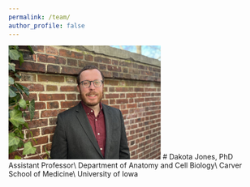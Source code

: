 ```yaml
---
permalink: /team/
author_profile: false
---
```


<img src="../files/dakota photo.jpeg" width="300">
# Dakota Jones, PhD
Assistant Professor\
Department of Anatomy and Cell Biology\
Carver School of Medicine\
University of Iowa
